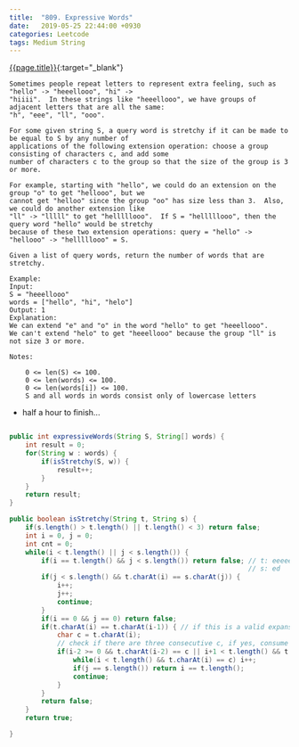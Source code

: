 ```yaml
---
title:  "809. Expressive Words"
date:   2019-05-25 22:44:00 +0930
categories: Leetcode
tags: Medium String
---
```


[{{page.title}}](https://leetcode.com/problems/expressive-words/){:target="_blank"}

    Sometimes people repeat letters to represent extra feeling, such as "hello" -> "heeellooo", "hi" ->
    "hiiii".  In these strings like "heeellooo", we have groups of adjacent letters that are all the same:
    "h", "eee", "ll", "ooo".

    For some given string S, a query word is stretchy if it can be made to be equal to S by any number of
    applications of the following extension operation: choose a group consisting of characters c, and add some
    number of characters c to the group so that the size of the group is 3 or more.

    For example, starting with "hello", we could do an extension on the group "o" to get "hellooo", but we
    cannot get "helloo" since the group "oo" has size less than 3.  Also, we could do another extension like
    "ll" -> "lllll" to get "helllllooo".  If S = "helllllooo", then the query word "hello" would be stretchy
    because of these two extension operations: query = "hello" -> "hellooo" -> "helllllooo" = S.

    Given a list of query words, return the number of words that are stretchy.

    Example:
    Input:
    S = "heeellooo"
    words = ["hello", "hi", "helo"]
    Output: 1
    Explanation:
    We can extend "e" and "o" in the word "hello" to get "heeellooo".
    We can't extend "helo" to get "heeellooo" because the group "ll" is not size 3 or more.

    Notes:

        0 <= len(S) <= 100.
        0 <= len(words) <= 100.
        0 <= len(words[i]) <= 100.
        S and all words in words consist only of lowercase letters



* half a hour to finish...


```java

public int expressiveWords(String S, String[] words) {
    int result = 0;
    for(String w : words) {
        if(isStretchy(S, w)) {
            result++;
        }
    }
    return result;
}

public boolean isStretchy(String t, String s) {
    if(s.length() > t.length() || t.length() < 3) return false;
    int i = 0, j = 0;
    int cnt = 0;
    while(i < t.length() || j < s.length()) {
        if(i == t.length() && j < s.length()) return false; // t: eeeeeeee
                                                            // s: ed
        if(j < s.length() && t.charAt(i) == s.charAt(j)) {
            i++;
            j++;
            continue;
        }
        if(i == 0 && j == 0) return false;
        if(t.charAt(i) == t.charAt(i-1)) { // if this is a valid expansion position
            char c = t.charAt(i);
            // check if there are three consecutive c, if yes, consume them all
            if(i-2 >= 0 && t.charAt(i-2) == c || i+1 < t.length() && t.charAt(i+1) == c) {
                while(i < t.length() && t.charAt(i) == c) i++;
                if(j == s.length()) return i == t.length();
                continue;
            }
        }
        return false;
    }
    return true;

}
```
